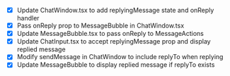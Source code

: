 - [x] Update ChatWindow.tsx to add replyingMessage state and onReply handler
- [x] Pass onReply prop to MessageBubble in ChatWindow.tsx
- [x] Update MessageBubble.tsx to pass onReply to MessageActions
- [x] Update ChatInput.tsx to accept replyingMessage prop and display replied message
- [x] Modify sendMessage in ChatWindow to include replyTo when replying
- [x] Update MessageBubble to display replied message if replyTo exists
